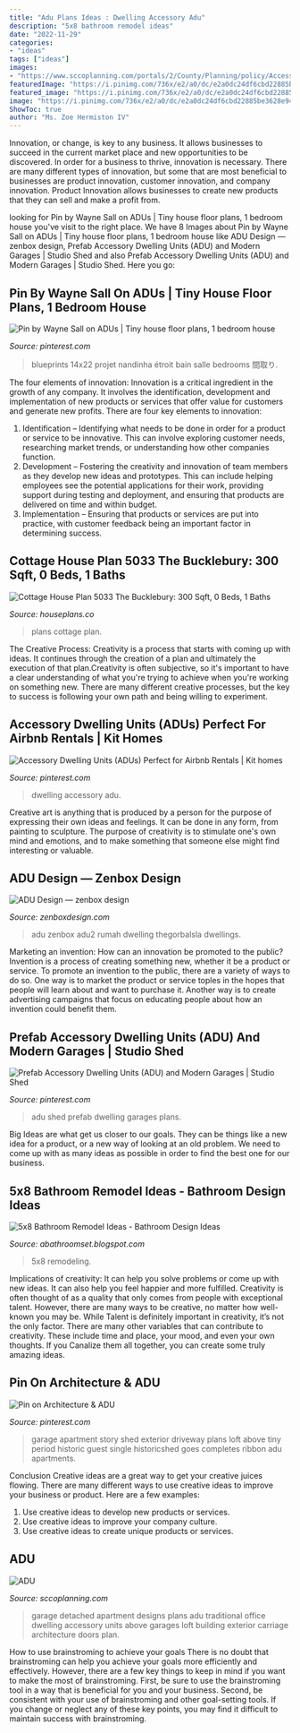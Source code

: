 ```yaml
---
title: "Adu Plans Ideas : Dwelling Accessory Adu"
description: "5x8 bathroom remodel ideas"
date: "2022-11-29"
categories:
- "ideas"
tags: ["ideas"]
images:
- "https://www.sccoplanning.com/portals/2/County/Planning/policy/AccessoryDwellingUnits/Above-Garage-ADU.jpg"
featuredImage: "https://i.pinimg.com/736x/e2/a0/dc/e2a0dc24df6cbd22885be3628e945ef0.jpg"
featured_image: "https://i.pinimg.com/736x/e2/a0/dc/e2a0dc24df6cbd22885be3628e945ef0.jpg"
image: "https://i.pinimg.com/736x/e2/a0/dc/e2a0dc24df6cbd22885be3628e945ef0.jpg"
ShowToc: true
author: "Ms. Zoe Hermiston IV"
---
```



Innovation, or change, is key to any business. It allows businesses to succeed in the current market place and new opportunities to be discovered. In order for a business to thrive, innovation is necessary. There are many different types of innovation, but some that are most beneficial to businesses are product innovation, customer innovation, and company innovation. Product Innovation allows businesses to create new products that they can sell and make a profit from.

	

		
looking for Pin by Wayne Sall on ADUs | Tiny house floor plans, 1 bedroom house you've visit to the right place. We have 8 Images about Pin by Wayne Sall on ADUs | Tiny house floor plans, 1 bedroom house like ADU Design — zenbox design, Prefab Accessory Dwelling Units (ADU) and Modern Garages | Studio Shed and also Prefab Accessory Dwelling Units (ADU) and Modern Garages | Studio Shed. Here you go:
		
    
## Pin By Wayne Sall On ADUs | Tiny House Floor Plans, 1 Bedroom House

<img loading=lazy src="https://i.pinimg.com/736x/b3/2d/4c/b32d4cec7ec268cc94400dcd1c1ca124.jpg" onerror="this.onerror=null;this.src='https://tse2.mm.bing.net/th?id=OIP._qKF16aKKMCDtZiEi81KYAHaJK&amp;pid=15.1';" alt="Pin by Wayne Sall on ADUs | Tiny house floor plans, 1 bedroom house">

_Source: pinterest.com_

>blueprints 14x22 projet nandinha étroit bain salle bedrooms 間取り. 

	

The four elements of innovation:
Innovation is a critical ingredient in the growth of any company. It involves the identification, development and implementation of new products or services that offer value for customers and generate new profits.
There are four key elements to innovation:
1) Identification – Identifying what needs to be done in order for a product or service to be innovative. This can involve exploring customer needs, researching market trends, or understanding how other companies function.
2) Development – Fostering the creativity and innovation of team members as they develop new ideas and prototypes. This can include helping employees see the potential applications for their work, providing support during testing and deployment, and ensuring that products are delivered on time and within budget. 
3) Implementation – Ensuring that products or services are put into practice, with customer feedback being an important factor in determining success.

    
## Cottage House Plan 5033 The Bucklebury: 300 Sqft, 0 Beds, 1 Baths

<img loading=lazy src="https://media.houseplans.co/cached_assets/images/house_plan_images/5033-rear_800x450.jpg" onerror="this.onerror=null;this.src='https://tse2.mm.bing.net/th?id=OIP.uy3uYHn_6ozTLtmWFE1Z7AHaEK&amp;pid=15.1';" alt="Cottage House Plan 5033 The Bucklebury: 300 Sqft, 0 Beds, 1 Baths">

_Source: houseplans.co_

>plans cottage plan. 

	

The Creative Process:
Creativity is a process that starts with coming up with ideas. It continues through the creation of a plan and ultimately the execution of that plan.Creativity is often subjective, so it's important to have a clear understanding of what you're trying to achieve when you're working on something new. There are many different creative processes, but the key to success is following your own path and being willing to experiment.

    
## Accessory Dwelling Units (ADUs) Perfect For Airbnb Rentals | Kit Homes

<img loading=lazy src="https://i.pinimg.com/originals/b6/dd/97/b6dd97729511da460663b856bd0d6ceb.png" onerror="this.onerror=null;this.src='https://tse1.mm.bing.net/th?id=OIP.5hXuckBskFlNXtvIUcS1rQHaEK&amp;pid=15.1';" alt="Accessory Dwelling Units (ADUs) Perfect for Airbnb Rentals | Kit homes">

_Source: pinterest.com_

>dwelling accessory adu. 

	

Creative art is anything that is produced by a person for the purpose of expressing their own ideas and feelings. It can be done in any form, from painting to sculpture. The purpose of creativity is to stimulate one's own mind and emotions, and to make something that someone else might find interesting or valuable.

    
## ADU Design — Zenbox Design

<img loading=lazy src="https://images.squarespace-cdn.com/content/v1/555c3f51e4b0b5fd51a9ec5e/1473138810413-1BIT055GDV7XSSYB6T9Y/ke17ZwdGBToddI8pDm48kBY-qbJWPsJyl0YWCpcFDbUUqsxRUqqbr1mOJYKfIPR7LoDQ9mXPOjoJoqy81S2I8N_N4V1vUb5AoIIIbLZhVYy7Mythp_T-mtop-vrsUOmeInPi9iDjx9w8K4ZfjXt2dtpiMAtR4kZNhqC87Kai_7eqPC5xDA4RuAfsTyVeslMUZDqXZYzu2fuaodM4POSZ4w/4.jpg" onerror="this.onerror=null;this.src='https://tse2.mm.bing.net/th?id=OIP.jDpLvI9i3X19HlxHh_l9rAHaD8&amp;pid=15.1';" alt="ADU Design — zenbox design">

_Source: zenboxdesign.com_

>adu zenbox adu2 rumah dwelling thegorbalsla dwellings. 

	

Marketing an invention: How can an innovation be promoted to the public?
Invention is a process of creating something new, whether it be a product or service. To promote an invention to the public, there are a variety of ways to do so. One way is to market the product or service toples in the hopes that people will learn about and want to purchase it. Another way is to create advertising campaigns that focus on educating people about how an invention could benefit them.

    
## Prefab Accessory Dwelling Units (ADU) And Modern Garages | Studio Shed

<img loading=lazy src="https://i.pinimg.com/736x/e2/a0/dc/e2a0dc24df6cbd22885be3628e945ef0.jpg" onerror="this.onerror=null;this.src='https://tse2.mm.bing.net/th?id=OIP.b4gigOAHGW0g3n3IathZwAHaDd&amp;pid=15.1';" alt="Prefab Accessory Dwelling Units (ADU) and Modern Garages | Studio Shed">

_Source: pinterest.com_

>adu shed prefab dwelling garages plans. 

	

Big Ideas are what get us closer to our goals. They can be things like a new idea for a product, or a new way of looking at an old problem. We need to come up with as many ideas as possible in order to find the best one for our business.

    
## 5x8 Bathroom Remodel Ideas - Bathroom Design Ideas

<img loading=lazy src="https://lh5.googleusercontent.com/proxy/y_jzX-05SaMDT0kjSHi8w3iJ-bMbBoC8p0NVVKFggF9zg1jKO2KEXLLBLdXNABw_W6ZrBbZWt2mF59zsf81CxLPtEGjpMVqCMyx1SRxZHGcjQ_x111ZXEHHq-ZMRi-QmpZ5Xr_UK1fHOmtxf57nYvzVgO6nAqHRD9sE52B0aLHHhMVA=s0-d" onerror="this.onerror=null;this.src='https://tse1.mm.bing.net/th?id=OIP.17g1xuJp1mHGPL3yH0CQ6gHaFj&amp;pid=15.1';" alt="5x8 Bathroom Remodel Ideas - Bathroom Design Ideas">

_Source: abathroomset.blogspot.com_

>5x8 remodeling. 

	

Implications of creativity: It can help you solve problems or come up with new ideas. It can also help you feel happier and more fulfilled.
Creativity is often thought of as a quality that only comes from people with exceptional talent. However, there are many ways to be creative, no matter how well-known you may be. While Talent is definitely important in creativity, it’s not the only factor. There are many other variables that can contribute to creativity. These include time and place, your mood, and even your own thoughts. If you Canalize them all together, you can create some truly amazing ideas.

    
## Pin On Architecture &amp; ADU

<img loading=lazy src="https://i.pinimg.com/736x/d1/5c/83/d15c83c877c6eacb0fb888eb22506840.jpg" onerror="this.onerror=null;this.src='https://tse1.mm.bing.net/th?id=OIP.qfX805rnDECTsVZ87u40wwHaJ4&amp;pid=15.1';" alt="Pin on Architecture &amp; ADU">

_Source: pinterest.com_

>garage apartment story shed exterior driveway plans loft above tiny period historic guest single historicshed goes completes ribbon adu apartments. 

	

Conclusion
Creative ideas are a great way to get your creative juices flowing. There are many different ways to use creative ideas to improve your business or product. Here are a few examples:
1. Use creative ideas to develop new products or services.
2. Use creative ideas to improve your company culture.
3. Use creative ideas to create unique products or services.

    
## ADU

<img loading=lazy src="https://www.sccoplanning.com/portals/2/County/Planning/policy/AccessoryDwellingUnits/Above-Garage-ADU.jpg" onerror="this.onerror=null;this.src='https://tse3.mm.bing.net/th?id=OIP.mI6ByhUCtcxVUjY1mlyo9QHaE7&amp;pid=15.1';" alt="ADU">

_Source: sccoplanning.com_

>garage detached apartment designs plans adu traditional office dwelling accessory units above garages loft building exterior carriage architecture doors plan. 

	

How to use brainstroming to achieve your goals
There is no doubt that brainstroming can help you achieve your goals more efficiently and effectively. However, there are a few key things to keep in mind if you want to make the most of brainstroming. First, be sure to use the brainstroming tool in a way that is beneficial for you and your business. Second, be consistent with your use of brainstroming and other goal-setting tools. If you change or neglect any of these key points, you may find it difficult to maintain success with brainstroming.

